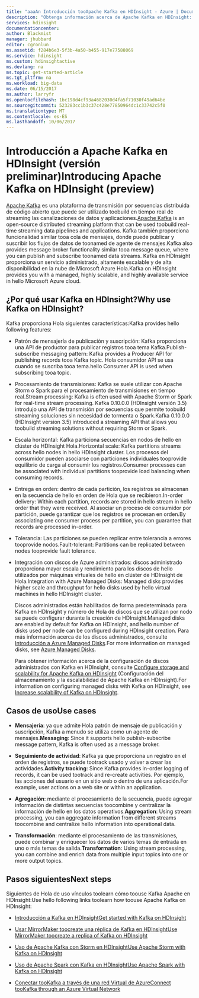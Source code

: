 ```yaml
---
title: "aaaAn Introducción tooApache Kafka en HDInsight - Azure | Documentos de Microsoft"
description: "Obtenga información acerca de Apache Kafka en HDInsight: ¿qué es lo que hace y, donde toofind ejemplos y obtener la información de introducción."
services: hdinsight
documentationcenter: 
author: Blackmist
manager: jhubbard
editor: cgronlun
ms.assetid: f284b6e3-5f3b-4a50-b455-917e77588069
ms.service: hdinsight
ms.custom: hdinsightactive
ms.devlang: na
ms.topic: get-started-article
ms.tgt_pltfrm: na
ms.workload: big-data
ms.date: 06/15/2017
ms.author: larryfr
ms.openlocfilehash: 1bc198d4cf93a4682030d4fa5f71030f49ad64be
ms.sourcegitcommit: 523283cc1b3c37c428e77850964dc1c33742c5f0
ms.translationtype: MT
ms.contentlocale: es-ES
ms.lasthandoff: 10/06/2017
---
```

# <a name="introducing-apache-kafka-on-hdinsight-preview"></a><span data-ttu-id="97cb0-103">Introducción a Apache Kafka en HDInsight (versión preliminar)</span><span class="sxs-lookup"><span data-stu-id="97cb0-103">Introducing Apache Kafka on HDInsight (preview)</span></span>

<span data-ttu-id="97cb0-104">[Apache Kafka](https://kafka.apache.org) es una plataforma de transmisión por secuencias distribuida de código abierto que puede ser utilizado toobuild en tiempo real de streaming las canalizaciones de datos y aplicaciones.</span><span class="sxs-lookup"><span data-stu-id="97cb0-104">[Apache Kafka](https://kafka.apache.org) is an open-source distributed streaming platform that can be used toobuild real-time streaming data pipelines and applications.</span></span> <span data-ttu-id="97cb0-105">Kafka también proporciona funcionalidad similar tooa cola de mensajes, donde puede publicar y suscribir los flujos de datos de toonamed de agente de mensajes.</span><span class="sxs-lookup"><span data-stu-id="97cb0-105">Kafka also provides message broker functionality similar tooa message queue, where you can publish and subscribe toonamed data streams.</span></span> <span data-ttu-id="97cb0-106">Kafka en HDInsight proporciona un servicio administrado, altamente escalable y de alta disponibilidad en la nube de Microsoft Azure Hola.</span><span class="sxs-lookup"><span data-stu-id="97cb0-106">Kafka on HDInsight provides you with a managed, highly scalable, and highly available service in hello Microsoft Azure cloud.</span></span>

## <a name="why-use-kafka-on-hdinsight"></a><span data-ttu-id="97cb0-107">¿Por qué usar Kafka en HDInsight?</span><span class="sxs-lookup"><span data-stu-id="97cb0-107">Why use Kafka on HDInsight?</span></span>

<span data-ttu-id="97cb0-108">Kafka proporciona Hola siguientes características:</span><span class="sxs-lookup"><span data-stu-id="97cb0-108">Kafka provides hello following features:</span></span>

* <span data-ttu-id="97cb0-109">Patrón de mensajería de publicación y suscripción: Kafka proporciona una API de productor para publicar registros tooa tema Kafka.</span><span class="sxs-lookup"><span data-stu-id="97cb0-109">Publish-subscribe messaging pattern: Kafka provides a Producer API for publishing records tooa Kafka topic.</span></span> <span data-ttu-id="97cb0-110">Hola consumidor API se usa cuando se suscriba tooa tema.</span><span class="sxs-lookup"><span data-stu-id="97cb0-110">hello Consumer API is used when subscribing tooa topic.</span></span>

* <span data-ttu-id="97cb0-111">Procesamiento de transmisiones: Kafka se suele utilizar con Apache Storm o Spark para el procesamiento de transmisiones en tiempo real.</span><span class="sxs-lookup"><span data-stu-id="97cb0-111">Stream processing: Kafka is often used with Apache Storm or Spark for real-time stream processing.</span></span> <span data-ttu-id="97cb0-112">Kafka 0.10.0.0 (HDInsight versión 3.5) introdujo una API de transmisión por secuencias que permite toobuild streaming soluciones sin necesidad de tormenta o Spark.</span><span class="sxs-lookup"><span data-stu-id="97cb0-112">Kafka 0.10.0.0 (HDInsight version 3.5) introduced a streaming API that allows you toobuild streaming solutions without requiring Storm or Spark.</span></span>

* <span data-ttu-id="97cb0-113">Escala horizontal: Kafka particiona secuencias en nodos de hello en clúster de HDInsight Hola.</span><span class="sxs-lookup"><span data-stu-id="97cb0-113">Horizontal scale: Kafka partitions streams across hello nodes in hello HDInsight cluster.</span></span> <span data-ttu-id="97cb0-114">Los procesos del consumidor pueden asociarse con particiones individuales tooprovide equilibrio de carga al consumir los registros.</span><span class="sxs-lookup"><span data-stu-id="97cb0-114">Consumer processes can be associated with individual partitions tooprovide load balancing when consuming records.</span></span>

* <span data-ttu-id="97cb0-115">Entrega en orden: dentro de cada partición, los registros se almacenan en la secuencia de hello en orden de Hola que se recibieron.</span><span class="sxs-lookup"><span data-stu-id="97cb0-115">In-order delivery: Within each partition, records are stored in hello stream in hello order that they were received.</span></span> <span data-ttu-id="97cb0-116">Al asociar un proceso de consumidor por partición, puede garantizar que los registros se procesan en orden.</span><span class="sxs-lookup"><span data-stu-id="97cb0-116">By associating one consumer process per partition, you can guarantee that records are processed in-order.</span></span>

* <span data-ttu-id="97cb0-117">Tolerancia: Las particiones se pueden replicar entre tolerancia a errores tooprovide nodos.</span><span class="sxs-lookup"><span data-stu-id="97cb0-117">Fault-tolerant: Partitions can be replicated between nodes tooprovide fault tolerance.</span></span>

* <span data-ttu-id="97cb0-118">Integración con discos de Azure administrados: discos administrado proporciona mayor escala y rendimiento para los discos de hello utilizados por máquinas virtuales de hello en clúster de HDInsight de Hola.</span><span class="sxs-lookup"><span data-stu-id="97cb0-118">Integration with Azure Managed Disks: Managed disks provides higher scale and throughput for hello disks used by hello virtual machines in hello HDInsight cluster.</span></span>

    <span data-ttu-id="97cb0-119">Discos administrados están habilitados de forma predeterminada para Kafka en HDInsight y número de Hola de discos que se utilizan por nodo se puede configurar durante la creación de HDInsight.</span><span class="sxs-lookup"><span data-stu-id="97cb0-119">Managed disks are enabled by default for Kafka on HDInsight, and hello number of disks used per node can be configured during HDInsight creation.</span></span> <span data-ttu-id="97cb0-120">Para más información acerca de los discos administrados, consulte [Introducción a Azure Managed Disks](../virtual-machines/windows/managed-disks-overview.md).</span><span class="sxs-lookup"><span data-stu-id="97cb0-120">For more information on managed disks, see [Azure Managed Disks](../virtual-machines/windows/managed-disks-overview.md).</span></span>

    <span data-ttu-id="97cb0-121">Para obtener información acerca de la configuración de discos administrados con Kafka en HDInsight, consulte [Configure storage and scalability for Apache Kafka on HDInsight](hdinsight-apache-kafka-scalability.md) (Configuración del almacenamiento y la escalabilidad de Apache Kafka en HDInsight).</span><span class="sxs-lookup"><span data-stu-id="97cb0-121">For information on configuring managed disks with Kafka on HDInsight, see [Increase scalability of Kafka on HDInsight](hdinsight-apache-kafka-scalability.md).</span></span>

## <a name="use-cases"></a><span data-ttu-id="97cb0-122">Casos de uso</span><span class="sxs-lookup"><span data-stu-id="97cb0-122">Use cases</span></span>

* <span data-ttu-id="97cb0-123">**Mensajería**: ya que admite Hola patrón de mensaje de publicación y suscripción, Kafka a menudo se utiliza como un agente de mensajes.</span><span class="sxs-lookup"><span data-stu-id="97cb0-123">**Messaging**: Since it supports hello publish-subscribe message pattern, Kafka is often used as a message broker.</span></span>

* <span data-ttu-id="97cb0-124">**Seguimiento de actividad**: Kafka ya que proporciona un registro en el orden de registros, se puede tootrack usado y volver a crear las actividades.</span><span class="sxs-lookup"><span data-stu-id="97cb0-124">**Activity tracking**: Since Kafka provides in-order logging of records, it can be used tootrack and re-create activities.</span></span> <span data-ttu-id="97cb0-125">Por ejemplo, las acciones del usuario en un sitio web o dentro de una aplicación.</span><span class="sxs-lookup"><span data-stu-id="97cb0-125">For example, user actions on a web site or within an application.</span></span>

* <span data-ttu-id="97cb0-126">**Agregación**: mediante el procesamiento de la secuencia, puede agregar información de distintas secuencias toocombine y centralizar la información de hello en los datos operativos.</span><span class="sxs-lookup"><span data-stu-id="97cb0-126">**Aggregation**: Using stream processing, you can aggregate information from different streams toocombine and centralize hello information into operational data.</span></span>

* <span data-ttu-id="97cb0-127">**Transformación**: mediante el procesamiento de las transmisiones, puede combinar y enriquecer los datos de varios temas de entrada en uno o más temas de salida.</span><span class="sxs-lookup"><span data-stu-id="97cb0-127">**Transformation**: Using stream processing, you can combine and enrich data from multiple input topics into one or more output topics.</span></span>

## <a name="next-steps"></a><span data-ttu-id="97cb0-128">Pasos siguientes</span><span class="sxs-lookup"><span data-stu-id="97cb0-128">Next steps</span></span>

<span data-ttu-id="97cb0-129">Siguientes de Hola de uso vínculos toolearn cómo toouse Kafka Apache en HDInsight:</span><span class="sxs-lookup"><span data-stu-id="97cb0-129">Use hello following links toolearn how toouse Apache Kafka on HDInsight:</span></span>

* [<span data-ttu-id="97cb0-130">Introducción a Kafka en HDInsight</span><span class="sxs-lookup"><span data-stu-id="97cb0-130">Get started with Kafka on HDInsight</span></span>](hdinsight-apache-kafka-get-started.md)

* [<span data-ttu-id="97cb0-131">Usar MirrorMaker toocreate una réplica de Kafka en HDInsight</span><span class="sxs-lookup"><span data-stu-id="97cb0-131">Use MirrorMaker toocreate a replica of Kafka on HDInsight</span></span>](hdinsight-apache-kafka-mirroring.md)

* [<span data-ttu-id="97cb0-132">Uso de Apache Kafka con Storm en HDInsight</span><span class="sxs-lookup"><span data-stu-id="97cb0-132">Use Apache Storm with Kafka on HDInsight</span></span>](hdinsight-apache-storm-with-kafka.md)

* [<span data-ttu-id="97cb0-133">Uso de Apache Spark con Kafka en HDInsight</span><span class="sxs-lookup"><span data-stu-id="97cb0-133">Use Apache Spark with Kafka on HDInsight</span></span>](hdinsight-apache-spark-with-kafka.md)

* [<span data-ttu-id="97cb0-134">Conectar tooKafka a través de una red Virtual de Azure</span><span class="sxs-lookup"><span data-stu-id="97cb0-134">Connect tooKafka through an Azure Virtual Network</span></span>](hdinsight-apache-kafka-connect-vpn-gateway.md)
